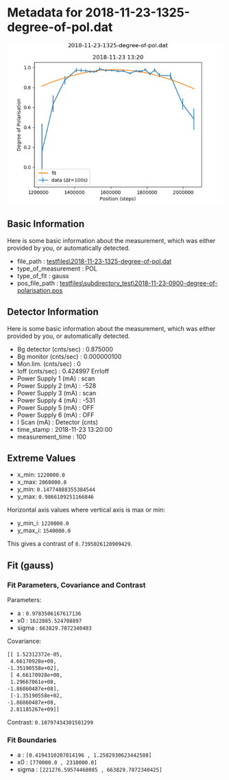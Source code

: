 # Metadata for 2018-11-23-1325-degree-of-pol.dat
![2018-11-23-1325-degree-of-pol.dat](./2018-11-23-1325-degree-of-pol.png "2018-11-23-1325-degree-of-pol.dat")
## Basic Information
Here is some basic information about the measurement, which was either provided by you, or automatically detected.

- file_path : [testfiles\2018-11-23-1325-degree-of-pol.dat](2018-11-23-1325-degree-of-pol.dat)
- type_of_measurement : POL
- type_of_fit : gauss
- pos_file_path : [testfiles\subdirectory_test\2018-11-23-0900-degree-of-polarisation.pos](subdirectory_test\2018-11-23-0900-degree-of-polarisation.pos)
## Detector Information
Here is some basic information about the measurement, which was either provided by you, or automatically detected.

-  Bg detector (cnts/sec) : 0.875000
-  Bg monitor (cnts/sec) : 0.000000100
-  Mon.lim.  (cnts/sec) :   0
- Ioff (cnts/sec) :  0.424997   ErrIoff
- Power Supply 1 (mA) :  scan
-  Power Supply 2 (mA) :  -528
-  Power Supply 3 (mA) :  scan
-  Power Supply 4 (mA) :  -531
-  Power Supply 5 (mA) :  OFF
-  Power Supply 6 (mA) :  OFF   
- I Scan (mA) :   Detector (cnts)
- time_stamp : 2018-11-23 13:20:00
- measurement_time : 100
## Extreme Values

- x_min: `1220000.0`
- x_max: `2060000.0`
- y_min: `0.14774888355384544`
- y_max: `0.9866109251166846`

Horizontal axis values where vertical axis is max or min:

- y_min_i: `1220000.0`
- y_max_i: `1540000.0`

This gives a contrast of `0.7395026120909429`.

## Fit (gauss)
### Fit Parameters, Covariance and Contrast
Parameters:

- a : `0.9783506167617136`
- x0 : `1622885.524708897`
- sigma : `663829.7872340403`

Covariance:
```
[[ 1.52312372e-05, 
 4.66170928e+00, 
-1.35190558e+02],
 [ 4.66170928e+00, 
 1.29667061e+08, 
-1.86860487e+08],
 [-1.35190558e+02, 
-1.86860487e+08, 
 2.81185267e+09]]
```

Contrast: `0.10797434301501299`
### Fit Boundaries

- a : `[0.4194310207814196 , 1.2582930623442588]`
- x0 : `[770000.0 , 2310000.0]`
- sigma : `[221276.59574468085 , 663829.7872340425]`
